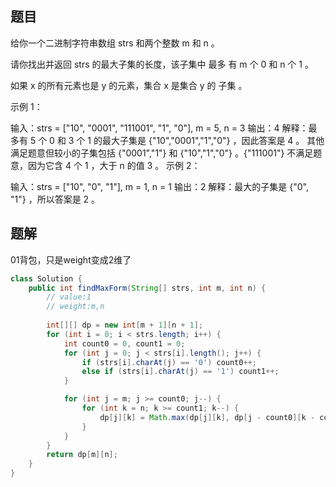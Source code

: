 ## 题目
给你一个二进制字符串数组 strs 和两个整数 m 和 n 。

请你找出并返回 strs 的最大子集的长度，该子集中 最多 有 m 个 0 和 n 个 1 。

如果 x 的所有元素也是 y 的元素，集合 x 是集合 y 的 子集 。



示例 1：

输入：strs = ["10", "0001", "111001", "1", "0"], m = 5, n = 3
输出：4
解释：最多有 5 个 0 和 3 个 1 的最大子集是 {"10","0001","1","0"} ，因此答案是 4 。
其他满足题意但较小的子集包括 {"0001","1"} 和 {"10","1","0"} 。{"111001"} 不满足题意，因为它含 4 个 1 ，大于 n 的值 3 。
示例 2：

输入：strs = ["10", "0", "1"], m = 1, n = 1
输出：2
解释：最大的子集是 {"0", "1"} ，所以答案是 2 。

## 题解
01背包，只是weight变成2维了
```java
class Solution {
    public int findMaxForm(String[] strs, int m, int n) {
        // value:1
        // weight:m,n
        
        int[][] dp = new int[m + 1][n + 1];
        for (int i = 0; i < strs.length; i++) {
            int count0 = 0, count1 = 0;
            for (int j = 0; j < strs[i].length(); j++) {
                if (strs[i].charAt(j) == '0') count0++;
                else if (strs[i].charAt(j) == '1') count1++;
            }

            for (int j = m; j >= count0; j--) {
                for (int k = n; k >= count1; k--) {
                    dp[j][k] = Math.max(dp[j][k], dp[j - count0][k - count1] + 1);
                }
            }
        }
        return dp[m][n];
    }
}
```